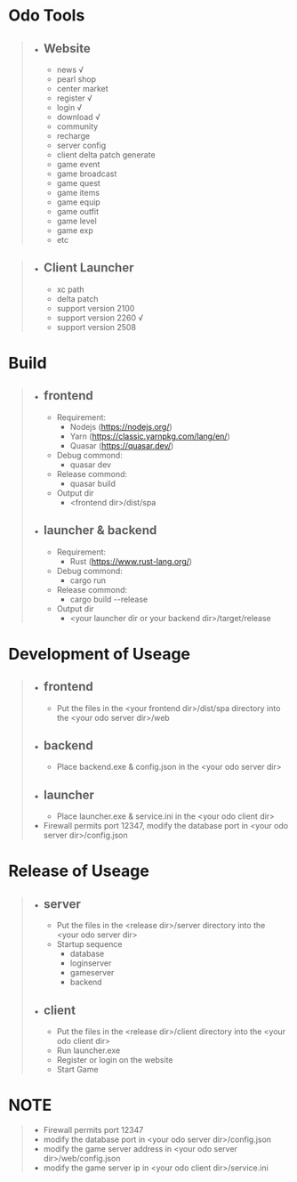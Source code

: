 # Odo Tools

> - ## Website
>   - news √
>   - pearl shop
>   - center market
>   - register √
>   - login √
>   - download √
>   - community
>   - recharge
>   - server config
>   - client delta patch generate
>   - game event
>   - game broadcast
>   - game quest
>   - game items
>   - game equip
>   - game outfit
>   - game level
>   - game exp
>   - etc

> - ## Client Launcher
>   - xc path
>   - delta patch
>   - support version 2100
>   - support version 2260 √
>   - support version 2508

# Build

> - ## frontend
>   - Requirement:
>     - Nodejs (https://nodejs.org/)
>     - Yarn (https://classic.yarnpkg.com/lang/en/)
>     - Quasar (https://quasar.dev/)
>   - Debug commond:
>     - quasar dev
>   - Release commond:
>     - quasar build
>   - Output dir
>     - \<frontend dir\>/dist/spa
> - ## launcher & backend
>   - Requirement:
>     - Rust (https://www.rust-lang.org/)
>   - Debug commond:
>     - cargo run
>   - Release commond:
>     - cargo build --release
>   - Output dir
>     - \<your launcher dir or your backend dir\>/target/release

# Development of Useage

> - ## frontend
>   - Put the files in the \<your frontend dir\>/dist/spa directory into the \<your odo server dir\>/web
> - ## backend
>   - Place backend.exe & config.json in the \<your odo server dir\>
> - ## launcher
>   - Place launcher.exe & service.ini in the \<your odo client dir\>
> - Firewall permits port 12347, modify the database port in \<your odo server dir\>/config.json

# Release of Useage

> - ## server
>   - Put the files in the \<release dir\>/server directory into the \<your odo server dir\>
>   - Startup sequence
>     - database
>     - loginserver
>     - gameserver
>     - backend
> - ## client
>   - Put the files in the \<release dir\>/client directory into the \<your odo client dir\>
>   - Run launcher.exe
>   - Register or login on the website
>   - Start Game

# NOTE

> - Firewall permits port 12347
> - modify the database port in \<your odo server dir\>/config.json
> - modify the game server address in \<your odo server dir\>/web/config.json
> - modify the game server ip in \<your odo client dir\>/service.ini

